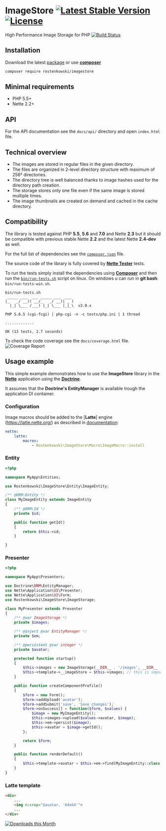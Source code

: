 
# ImageStore [![Latest Stable Version](https://poser.pugx.org/rostenkowski/imagestore/v/stable)](https://github.com/rostenkowski/imagestore/releases) [![License](https://img.shields.io/badge/license-New%20BSD-blue.svg)](https://github.com/rostenkowski/imagestore/blob/master/LICENSE)

High Performance Image Storage for PHP 
[![Build Status](https://travis-ci.org/rostenkowski/imagestore.svg?branch=master)](https://travis-ci.org/rostenkowski/imagestore)

## Installation

Download the latest [package](https://github.com/rostenkowski/imagestore/releases)
or use [**composer**](https://getcomposer.org/doc/00-intro.md#globally)

```bash
composer require rostenkowski/imagestore
```

## Minimal requirements
- PHP 5.5+
- Nette 2.2+

## API
For the API documentation see the `docs/api/` directory and open `index.html` file.

## Technical overview
- The images are stored in regular files in the given directory.
- The files are organized in 2-level directory structure with maximum of 256² directories.
- The directory tree is well balanced thanks to image hashes used for the directory path creation.
- The storage stores only one file even if the same image is stored multiple times.
- The image thumbnails are created on demand and cached in the cache directory.

## Compatibility
The library is tested against PHP **5.5**, **5.6** and **7.0** and Nette **2.3** but it should be compatible with previous stable Nette **2.2** and the latest Nette **2.4-dev** as well.

For the full list of dependencies see the [`composer.json`](https://github.com/rostenkowski/imagestore/blob/master/composer.json) file.

The source code of the library is fully covered by [**Nette Tester**](https://tester.nette.org/) tests.

To run the tests simply install the dependencies
using [**Composer**](https://getcomposer.org/doc/00-intro.md#globally) and then run the [`bin/run-tests.sh`](bin/run-tests.sh) script on linux. On windows u can run in **git bash**: `bin/run-tests-win.sh`.

```
bin/run-tests.sh
 _____ ___  ___ _____ ___  ___
|_   _/ __)( __/_   _/ __)| _ )
  |_| \___ /___) |_| \___ |_|_\  v2.0.x

PHP 5.6.5 (cgi-fcgi) | php-cgi -n -c tests/php.ini | 1 thread

.............

OK (13 tests, 2.7 seconds)
```

To check the code coverage see the `docs/coverage.html` file.
![Coverage Report](https://raw.githubusercontent.com/rostenkowski/imagestore/master/docs/coverage.png)

## Usage example

This simple example demonstrates how to use the **ImageStore** library in the [**Nette**](https://doc.nette.org/cs/2.3/quickstart) application
using the [**Doctrine**](http://docs.doctrine-project.org/projects/doctrine-orm/en/latest/tutorials/getting-started.html).

It assumes that the **Doctrine's EntityManager** is available trough the application DI container.

### Configuration

Image macros should be added to the [**Latte**] engine (https://latte.nette.org/) as described
in [documentation](https://doc.nette.org/en/2.2/configuring#toc-latte):

```yaml
nette:
    latte:
        macros:
            - Rostenkowski\ImageStore\Macro\ImageMacro::install
```


### Entity

```php
<?php

namespace MyApp\Entities;

use Rostenkowski\ImageStore\Entity\ImageEntity;

/** @ORM\Entity */
class MyImageEntity extends ImageEntity
{
	/** @ORM\Id */
	private $id;

	public function getId()
	{
		return $this->id;
	}

}
```

### Presenter

```php
<?php

namespace MyApp\Presenters;

use Doctrine\ORM\EntityManager;
use Nette\Application\UI\Presenter;
use Nette\Application\UI\Form;
use Rostenkowski\ImageStore\ImageStorage;

class MyPresenter extends Presenter
{
	/** @var ImageStorage */
	private $images;

	/** @inject @var EntityManager */
    private $em;

    /** @persistent @var integer */
    private $avatar;

	protected function startup()
	{
		$this->images = new ImageStorage(__DIR__ . '/images', __DIR__ . '/cache');
		$this->template->__imageStore = $this->images; // this is important for the image macros
	}

	public function createComponentProfile()
	{
		$form = new Form();
		$form->addUpload('avatar');
		$form->addSubmit('save', 'Save changes');
		$form->onSuccess[] = function($form, $values) {
			$image = new MyImageEntity();
			$this->images->upload($values->avatar, $image);
			$this->em->persist($image);
			$this->avatar = $image->getId();
		};

		return $form;
	}

	public function renderDefault()
	{
		$this->template->avatar = $this->em->find(MyImageEntity::class, $this->avatar);
	}
}
```

### Latte template

```html
<div>
	...
	<img n:crop="$avatar, '64x64'">
	...
</div>
```

[![Downloads this Month](https://img.shields.io/packagist/dm/rostenkowski/imagestore.svg)](https://packagist.org/packages/rostenkowski/imagestore)
